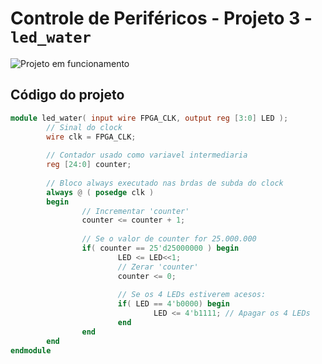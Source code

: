 # Controle de Periféricos - Projeto 3 - `led_water`       
![Projeto em funcionamento](./Proj10_PeripheralControl_03_LedLampExper.gif)       
       

## Código do projeto     
```verilog     
module led_water( input wire FPGA_CLK, output reg [3:0] LED );
		// Sinal do clock
		wire clk = FPGA_CLK;
		
		// Contador usado como variavel intermediaria
		reg [24:0] counter;
		
		// Bloco always executado nas brdas de subda do clock
		always @ ( posedge clk )
		begin
				// Incrementar 'counter'
				counter <= counter + 1;
				
				// Se o valor de counter for 25.000.000
				if( counter == 25'd25000000 ) begin
						LED <= LED<<1;
						// Zerar 'counter'
						counter <= 0;
						
						// Se os 4 LEDs estiverem acesos:
						if( LED == 4'b0000) begin
								LED <= 4'b1111; // Apagar os 4 LEDs
						end
				end	
		end
endmodule
```         
        
